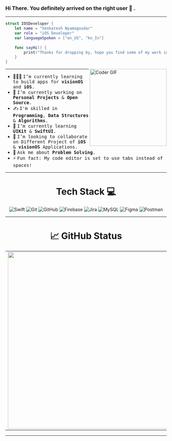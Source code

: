 ### Hi There. You definitely arrived on the right user 🥳 .
---
```swift
struct IOSDeveloper {
    let name = "Venkatesh Nyamagoudar"
    var role = "iOS Developer"
    var languageSpoken = ["en_US", "kn_In"]
    
    func sayHi() {
        print("Thanks for dropping by, hope you find some of my work interesting")
    }
}
```

<img align="right" src="https://i.imgur.com/mVIr207.gif" alt="Coder GIF" height="240">
<hr/>

- 🧑🏻‍💻 <samp>I’m currently learning to build apps for **visionOS** and **iOS**.</samp>
- 🔭 <samp>I’m currently working on **Personal Projects** & **Open Source**.</samp>
- ✍️ <samp>I'm skilled in **Programming**, **Data Structures** & **Algorithms**.</samp>
- 🌱 <samp>I’m currently learning **UIKit** & **SwiftUI**.</samp>
- 👯 <samp>I’m looking to collaborate on Different Project of **iOS** & **visionOS** Applications.</samp>
- 💬 <samp>Ask me about **Problem Solving**.</samp>
- ⚡ <samp>Fun fact: My code editor is set to use tabs instead of spaces! </samp>
---

<div align="center">

# Tech Stack 💻

</div>

<div align="center">

![Swift](https://img.shields.io/badge/swift-F54A2A?style=for-the-badge&logo=swift&logoColor=white)
![Git](https://img.shields.io/badge/git-%23F05033.svg?style=for-the-badge&logo=git&logoColor=white)
![GitHub](https://img.shields.io/badge/github-%23121011.svg?style=for-the-badge&logo=github&logoColor=white)
![Firebase](https://img.shields.io/badge/firebase-%23039BE5.svg?style=for-the-badge&logo=firebase)
![Jira](https://img.shields.io/badge/jira-%230A0FFF.svg?style=for-the-badge&logo=jira&logoColor=white)
![MySQL](https://img.shields.io/badge/mysql-%2300f.svg?style=for-the-badge&logo=mysql&logoColor=white)
![Figma](https://img.shields.io/badge/figma-%23F24E1E.svg?style=for-the-badge&logo=figma&logoColor=white)
![Postman](https://img.shields.io/badge/Postman-FF6C37?style=for-the-badge&logo=postman&logoColor=white)

</div>

---

<div align="center">

# 📈 GitHub Status

</div>

<p align="center">
  <table>
  <tr>
      <td><img width="550px" align="left" src="https://github-readme-stats.vercel.app/api?username=venkinyamagoudar&hide_border=true&count_private=false&layout=compact&hide_title=true&show_icons=true&theme=dark&icon_color=5194f0&bg_color=0d1117" /></td>
      <td><img width="550px" src="https://github-readme-stats.vercel.app/api/top-langs/?username=venkinyamagoudar&hide=html&layout=compact&hide_border=true&hide_title=true&theme=dark&icon_color=5194f0&bg_color=0d1117" /></td>
  </tr>   
</table>
</p>

---


<!-- This is a comment
[![Top Langs](https://github-readme-stats.vercel.app/api/top-langs/?username=venkinyamagoudar)](https://github.com/venkinyamagoudar/github-readme-stats)
 -->
